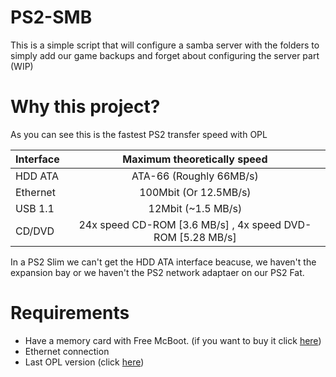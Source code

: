 # PS2-SMB

This is a simple script that will configure a samba server with the folders to simply add our game backups and forget about configuring the server part (WIP)

# Why this project?

As you can see this is the fastest PS2 transfer speed with OPL

| Interface     | Maximum theoretically speed                                |
| ------------- |:----------------------------------------------------------:|
| HDD ATA       | ATA-66 (Roughly 66MB/s)                                    |
| Ethernet      | 100Mbit (Or 12.5MB/s)                                      |
| USB 1.1       | 12Mbit (~1.5 MB/s)                                         |
| CD/DVD        | 24x speed CD-ROM [3.6 MB/s] , 4x speed DVD-ROM [5.28 MB/s] |

In a PS2 Slim we can't get the HDD ATA interface beacuse, we haven't the expansion bay or we haven't the PS2 network adaptaer on our PS2 Fat.

# Requirements

* Have a memory card with Free McBoot. (if you want to buy it click [here](https://www.amazon.es/Nuevo-Playstation-McBoot-Tarjeta-memoria/dp/B071J39L3Q/ref=sr_1_1_sspa?__mk_es_ES=%C3%85M%C3%85%C5%BD%C3%95%C3%91&crid=261WPGS98YEHA&keywords=free+mcboot&qid=1644582512&sprefix=free+mcboot%2Caps%2C96&sr=8-1-spons&psc=1&spLa=ZW5jcnlwdGVkUXVhbGlmaWVyPUEyRzIzNVJHWU41MkkmZW5jcnlwdGVkSWQ9QTAzODMzMzMzNVIyNDZTOUlEMFA5JmVuY3J5cHRlZEFkSWQ9QTAxODY1OTYzNDJRQ0wwUVAzVU1BJndpZGdldE5hbWU9c3BfYXRmJmFjdGlvbj1jbGlja1JlZGlyZWN0JmRvTm90TG9nQ2xpY2s9dHJ1ZQ==))
* Ethernet connection
* Last OPL version (click [here](https://www.ps2-home.com/forum/download/file.php?id=17924))

